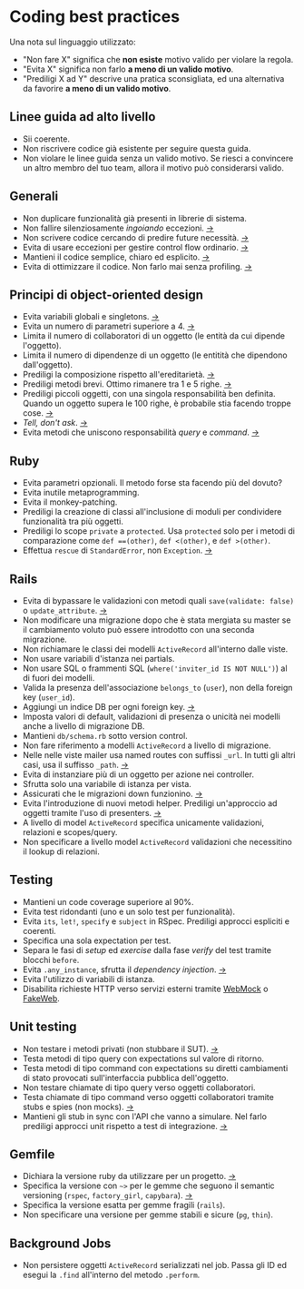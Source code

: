 # Coding best practices

Una nota sul linguaggio utilizzato:

* "Non fare X" significa che **non esiste** motivo valido per violare la regola.
* "Evita X" significa non farlo **a meno di un valido motivo**.
* "Prediligi X ad Y" descrive una pratica sconsigliata, ed una alternativa da favorire **a meno di un valido motivo**.

## Linee guida ad alto livello

* Sii coerente.
* Non riscrivere codice già esistente per seguire questa guida.
* Non violare le linee guida senza un valido motivo. Se riesci a convincere un altro membro del tuo team, allora il motivo può considerarsi valido.

## Generali

* Non duplicare funzionalità già presenti in librerie di sistema.
* Non fallire silenziosamente *ingoiando* eccezioni. [→][bp-fail-loudly]
* Non scrivere codice cercando di predire future necessità. [→][bp-yagni]
* Evita di usare eccezioni per gestire control flow ordinario. [→][bp-exceptional-exceptions]
* Mantieni il codice semplice, chiaro ed esplicito. [→][bp-simple-code]
* Evita di ottimizzare il codice. Non farlo mai senza profiling. [→][bp-profile]

[bp-fail-loudly]: http://www.codinghorror.com/blog/2007/08/whats-worse-than-crashing.html
[bp-yagni]: http://c2.com/cgi/wiki?DoTheSimplestThingThatCouldPossiblyWork
[bp-exceptional-exceptions]: http://pragmatictips.com/34
[bp-simple-code]: http://code.mumak.net/2012/02/simple-made-easy.html
[bp-profile]: http://c2.com/cgi/wiki?ProfileBeforeOptimizing

## Principi di object-oriented design

* Evita variabili globali e singletons. [→][bp-global-variables]
* Evita un numero di parametri superiore a 4. [→][bp-parameter-list]
* Limita il numero di collaboratori di un oggetto (le entità da cui dipende l'oggetto).
* Limita il numero di dipendenze di un oggetto (le entitità che dipendono dall'oggetto).
* Prediligi la composizione rispetto all'ereditarietà. [→][bp-composition]
* Prediligi metodi brevi. Ottimo rimanere tra 1 e 5 righe. [→][bp-long-method]
* Prediligi piccoli oggetti, con una singola responsabilità ben definita. Quando un oggetto supera le 100 righe, è probabile stia facendo troppe cose. [→][bp-one-responsibility]
* *Tell, don't ask*. [→][bp-tell-ask]
* Evita metodi che uniscono responsabilità *query* e *command*. [→][bp-cqrs]

[bp-global-variables]: http://stackoverflow.com/questions/484635/are-global-variables-bad
[bp-parameter-list]: http://sourcemaking.com/refactoring/long-parameter-list
[bp-composition]: http://stackoverflow.com/questions/49002/prefer-composition-over-inheritance
[bp-long-method]: http://c2.com/cgi/wiki?LongMethodSmell
[bp-one-responsibility]: http://c2.com/cgi/wiki?OneResponsibilityRule
[bp-tell-ask]: http://c2.com/cgi/wiki?TellDontAsk
[bp-cqrs]: http://en.wikipedia.org/wiki/Command%E2%80%93query_separation

## Ruby

* Evita parametri opzionali. Il metodo forse sta facendo più del dovuto?
* Evita inutile metaprogramming.
* Evita il monkey-patching.
* Prediligi la creazione di classi all'inclusione di moduli per condividere funzionalità tra più oggetti.
* Prediligi lo scope `private` a `protected`. Usa `protected` solo per i metodi di comparazione come `def ==(other)`, `def <(other)`, e `def >(other)`.
* Effettua `rescue` di `StandardError`, non `Exception`. [→][bp-standard-error]

[bp-standard-error]: http://robots.thoughtbot.com/rescue-standarderror-not-exception/

## Rails

* Evita di bypassare le validazioni con metodi quali `save(validate: false)` o `update_attribute`. [→][bp-skip-validations]
* Non modificare una migrazione dopo che è stata mergiata su master se il cambiamento voluto può essere introdotto con una seconda migrazione.
* Non richiamare le classi dei modelli `ActiveRecord` all'interno dalle viste.
* Non usare variabili d'istanza nei partials.
* Non usare SQL o frammenti SQL (`where('inviter_id IS NOT NULL')`) al di fuori dei modelli.
* Valida la presenza dell'associazione `belongs_to` (`user`), non della foreign key (`user_id`).
* Aggiungi un indice DB per ogni foreign key. [→][bp-index]
* Imposta valori di default, validazioni di presenza o unicità nei modelli anche a livello di migrazione DB.
* Mantieni `db/schema.rb` sotto version control.
* Non fare riferimento a modelli `ActiveRecord` a livello di migrazione.
* Nelle nelle viste mailer usa named routes con suffissi `_url`. In tutti gli altri casi, usa il suffisso `_path`. [→][bp-redirects]
* Evita di instanziare più di un oggetto per azione nei controller.
* Sfrutta solo una variabile di istanza per vista.
* Assicurati che le migrazioni down funzionino. [→][bp-down-migrations]
* Evita l'introduzione di nuovi metodi helper. Prediligi un'approccio ad oggetti tramite l'uso di presenters. [→][bp-presenters]
* A livello di model `ActiveRecord` specifica unicamente validazioni, relazioni e scopes/query.
* Non specificare a livello model `ActiveRecord` validazioni che necessitino il lookup di relazioni.

[bp-skip-validations]: https://github.com/garybernhardt/do_not_want
[bp-redirects]: http://www.w3.org/Protocols/rfc2616/rfc2616-sec14.html#sec14.30
[bp-down-migrations]: http://stefanoverna.com/blog/2013/08/test-down-migrations-tip.html
[bp-presenters]: http://nicksda.apotomo.de/2011/10/rails-misapprehensions-helpers-are-shit/
[bp-index]: https://tomafro.net/2009/08/using-indexes-in-rails-index-your-associations


## Testing

* Mantieni un code coverage superiore al 90%.
* Evita test ridondanti (uno e un solo test per funzionalità).
* Evita `its`, `let!`, `specify` e `subject` in RSpec. Prediligi approcci espliciti e coerenti.
* Specifica una sola expectation per test.
* Separa le fasi di *setup* ed *exercise* dalla fase *verify* del test tramite blocchi `before`.
* Evita `.any_instance`, sfrutta il *dependency injection*. [→][bp-dependency-injection]
* Evita l'utilizzo di variabili di istanza.
* Disabilita richieste HTTP verso servizi esterni tramite [WebMock] o [FakeWeb].

[bp-dependency-injection]: http://kresimirbojcic.com/2011/11/19/dependency-injection-in-ruby.html
[WebMock]: https://github.com/bblimke/webmock
[FakeWeb]: https://github.com/chrisk/fakeweb

## Unit testing

* Non testare i metodi privati (non stubbare il SUT). [→][bp-stub-sut]
* Testa metodi di tipo query con expectations sul valore di ritorno.
* Testa metodi di tipo command con expectations su diretti cambiamenti
  di stato provocati sull'interfaccia pubblica dell'oggetto.
* Non testare chiamate di tipo query verso oggetti collaboratori.
* Testa chiamate di tipo command verso oggetti collaboratori tramite stubs e spies (non mocks). [→][bp-spies]
* Mantieni gli stub in sync con l'API che vanno a simulare. Nel farlo prediligi approcci unit rispetto a test di integrazione. [→][bp-bogus]

[bp-stub-sut]: http://robots.thoughtbot.com/don-t-stub-the-system-under-test/
[bp-spies]: http://robots.thoughtbot.com/post/159805295/spy-vs-spy
[bp-call-original]: https://www.relishapp.com/rspec/rspec-mocks/v/2-12/docs/message-expectations/calling-the-original-method
[bp-bogus]: https://www.relishaphttps://www.relishapp.com/bogus/bogus/v/0-1-4/docs/p.com/bogus/bogus/v/0-1-4/docs/

## Gemfile

* Dichiara la versione ruby da utilizzare per un progetto. [→][bp-ruby]
* Specifica la versione con `~>` per le gemme che seguono il semantic versioning (`rspec`, `factory_girl`, `capybara`). [→][bp-versions]
* Specifica la versione esatta per gemme fragili (`rails`).
* Non specificare una versione per gemme stabili e sicure (`pg`, `thin`).

[bp-ruby]: http://bundler.io/v1.3/gemfile_ruby.html
[bp-versions]: http://robots.thoughtbot.com/post/35717411108/a-healthy-bundle

## Background Jobs

* Non persistere oggetti `ActiveRecord` serializzati nel job. Passa gli ID ed esegui la `.find` all'interno del metodo `.perform`.
